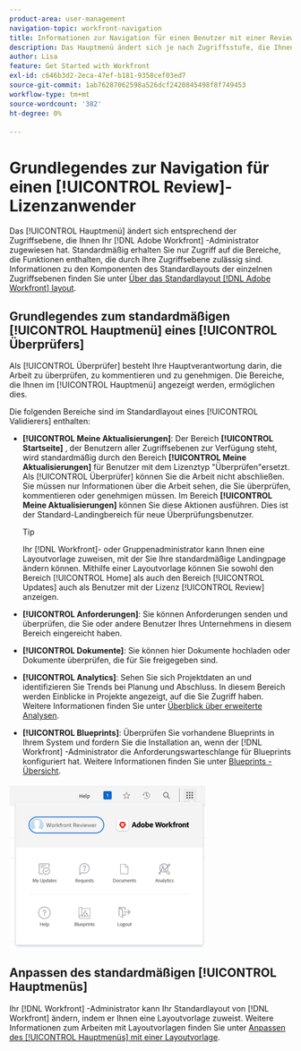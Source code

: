 ```yaml
---
product-area: user-management
navigation-topic: workfront-navigation
title: Informationen zur Navigation für einen Benutzer mit einer Review-Lizenz
description: Das Hauptmenü ändert sich je nach Zugriffsstufe, die Ihnen Ihr [!DNL Adobe Workfront] Administrator zugewiesen hat. Standardmäßig erhalten Sie nur Zugriff auf die Bereiche, die Funktionen enthalten, die durch Ihre Zugriffsebene zulässig sind.
author: Lisa
feature: Get Started with Workfront
exl-id: c646b3d2-2eca-47ef-b181-9358cef03ed7
source-git-commit: 1ab76287062598a526dcf2420845498f8f749453
workflow-type: tm+mt
source-wordcount: '382'
ht-degree: 0%

---
```


# Grundlegendes zur Navigation für einen [!UICONTROL Review]-Lizenzanwender

Das [!UICONTROL Hauptmenü] ändert sich entsprechend der Zugriffsebene, die Ihnen Ihr [!DNL Adobe Workfront] -Administrator zugewiesen hat. Standardmäßig erhalten Sie nur Zugriff auf die Bereiche, die Funktionen enthalten, die durch Ihre Zugriffsebene zulässig sind. Informationen zu den Komponenten des Standardlayouts der einzelnen Zugriffsebenen finden Sie unter [Über das Standardlayout [!DNL Adobe Workfront] layout](../../../administration-and-setup/customize-workfront/use-layout-templates/about-the-default-wf-layout.md).

## Grundlegendes zum standardmäßigen [!UICONTROL Hauptmenü] eines [!UICONTROL Überprüfers]

Als [!UICONTROL Überprüfer] besteht Ihre Hauptverantwortung darin, die Arbeit zu überprüfen, zu kommentieren und zu genehmigen. Die Bereiche, die Ihnen im [!UICONTROL Hauptmenü] angezeigt werden, ermöglichen dies.

Die folgenden Bereiche sind im Standardlayout eines [!UICONTROL Validierers] enthalten:

* **[!UICONTROL Meine Aktualisierungen]**: Der Bereich **[!UICONTROL Startseite]** , der Benutzern aller Zugriffsebenen zur Verfügung steht, wird standardmäßig durch den Bereich **[!UICONTROL Meine Aktualisierungen]** für Benutzer mit dem Lizenztyp &quot;Überprüfen&quot;ersetzt. Als [!UICONTROL Überprüfer] können Sie die Arbeit nicht abschließen. Sie müssen nur Informationen über die Arbeit sehen, die Sie überprüfen, kommentieren oder genehmigen müssen. Im Bereich **[!UICONTROL Meine Aktualisierungen]** können Sie diese Aktionen ausführen. Dies ist der Standard-Landingbereich für neue Überprüfungsbenutzer.

  >[!TIP]
  >
  >Ihr [!DNL Workfront]- oder Gruppenadministrator kann Ihnen eine Layoutvorlage zuweisen, mit der Sie Ihre standardmäßige Landingpage ändern können. Mithilfe einer Layoutvorlage können Sie sowohl den Bereich [!UICONTROL Home] als auch den Bereich [!UICONTROL Updates] auch als Benutzer mit der Lizenz [!UICONTROL Review] anzeigen.

* **[!UICONTROL Anforderungen]**: Sie können Anforderungen senden und überprüfen, die Sie oder andere Benutzer Ihres Unternehmens in diesem Bereich eingereicht haben.
* **[!UICONTROL Dokumente]**: Sie können hier Dokumente hochladen oder Dokumente überprüfen, die für Sie freigegeben sind.
* **[!UICONTROL Analytics]**: Sehen Sie sich Projektdaten an und identifizieren Sie Trends bei Planung und Abschluss. In diesem Bereich werden Einblicke in Projekte angezeigt, auf die Sie Zugriff haben. Weitere Informationen finden Sie unter [Überblick über erweiterte Analysen](../../../enhanced-analytics/enhanced-analytics-overview.md).

* **[!UICONTROL Blueprints]**: Überprüfen Sie vorhandene Blueprints in Ihrem System und fordern Sie die Installation an, wenn der [!DNL Workfront] -Administrator die Anforderungswarteschlange für Blueprints konfiguriert hat. Weitere Informationen finden Sie unter [Blueprints - Übersicht](../../../administration-and-setup/blueprints/blueprints-overview.md).


![](assets/access-my-updates-from-main-menu-reviewer-user-nwe-350x294.png)

## Anpassen des standardmäßigen [!UICONTROL Hauptmenüs]

Ihr [!DNL Workfront] -Administrator kann Ihr Standardlayout von [!DNL Workfront] ändern, indem er Ihnen eine Layoutvorlage zuweist. Weitere Informationen zum Arbeiten mit Layoutvorlagen finden Sie unter [Anpassen des [!UICONTROL Hauptmenüs] mit einer Layoutvorlage](../../../administration-and-setup/customize-workfront/use-layout-templates/customize-main-menu.md).
